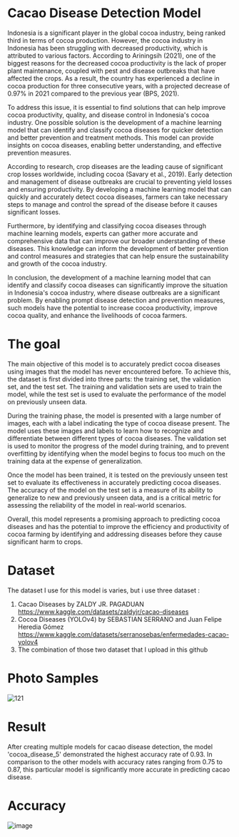 # Cacao Disease Detection Model
Indonesia is a significant player in the global cocoa industry, being ranked third in terms of cocoa production. However, the cocoa industry in Indonesia has been struggling with decreased productivity, which is attributed to various factors. According to Ariningsih (2021), one of the biggest reasons for the decreased cocoa productivity is the lack of proper plant maintenance, coupled with pest and disease outbreaks that have affected the crops. As a result, the country has experienced a decline in cocoa production for three consecutive years, with a projected decrease of 0.97% in 2021 compared to the previous year (BPS, 2021).

To address this issue, it is essential to find solutions that can help improve cocoa productivity, quality, and disease control in Indonesia's cocoa industry. One possible solution is the development of a machine learning model that can identify and classify cocoa diseases for quicker detection and better prevention and treatment methods. This model can provide insights on cocoa diseases, enabling better understanding, and effective prevention measures.

According to research, crop diseases are the leading cause of significant crop losses worldwide, including cocoa (Savary et al., 2019). Early detection and management of disease outbreaks are crucial to preventing yield losses and ensuring productivity. By developing a machine learning model that can quickly and accurately detect cocoa diseases, farmers can take necessary steps to manage and control the spread of the disease before it causes significant losses.

Furthermore, by identifying and classifying cocoa diseases through machine learning models, experts can gather more accurate and comprehensive data that can improve our broader understanding of these diseases. This knowledge can inform the development of better prevention and control measures and strategies that can help ensure the sustainability and growth of the cocoa industry.

In conclusion, the development of a machine learning model that can identify and classify cocoa diseases can significantly improve the situation in Indonesia's cocoa industry, where disease outbreaks are a significant problem. By enabling prompt disease detection and prevention measures, such models have the potential to increase cocoa productivity, improve cocoa quality, and enhance the livelihoods of cocoa farmers.


# The goal
The main objective of this model is to accurately predict cocoa diseases using images that the model has never encountered before. To achieve this, the dataset is first divided into three parts: the training set, the validation set, and the test set. The training and validation sets are used to train the model, while the test set is used to evaluate the performance of the model on previously unseen data.

During the training phase, the model is presented with a large number of images, each with a label indicating the type of cocoa disease present. The model uses these images and labels to learn how to recognize and differentiate between different types of cocoa diseases. The validation set is used to monitor the progress of the model during training, and to prevent overfitting by identifying when the model begins to focus too much on the training data at the expense of generalization.

Once the model has been trained, it is tested on the previously unseen test set to evaluate its effectiveness in accurately predicting cocoa diseases. The accuracy of the model on the test set is a measure of its ability to generalize to new and previously unseen data, and is a critical metric for assessing the reliability of the model in real-world scenarios.

Overall, this model represents a promising approach to predicting cocoa diseases and has the potential to improve the efficiency and productivity of cocoa farming by identifying and addressing diseases before they cause significant harm to crops. 


# Dataset
The dataset I use for this model is varies, but i use three dataset : 
1. Cacao Diseases by ZALDY JR. PAGADUAN https://www.kaggle.com/datasets/zaldyjr/cacao-diseases
2. Cocoa Diseases (YOLOv4) by SEBASTIAN SERRANO and Juan Felipe Heredia Gómez https://www.kaggle.com/datasets/serranosebas/enfermedades-cacao-yolov4
3. The combination of those two dataset that I upload in this github

# Photo Samples
![121](https://github.com/FadhilahBagas17/Portofolio/assets/100406260/dfc0bbb6-eff3-46b2-b9fc-f9094f44e636)


# Result
After creating multiple models for cacao disease detection, the model 'cocoa_disease_5' demonstrated the highest accuracy rate of 0.93. In comparison to the other models with accuracy rates ranging from 0.75 to 0.87, this particular model is significantly more accurate in predicting cacao disease.


# Accuracy
![image](https://github.com/FadhilahBagas17/Portofolio/assets/100406260/9969a8a7-ba84-48f0-8882-1abbd15091b0)
